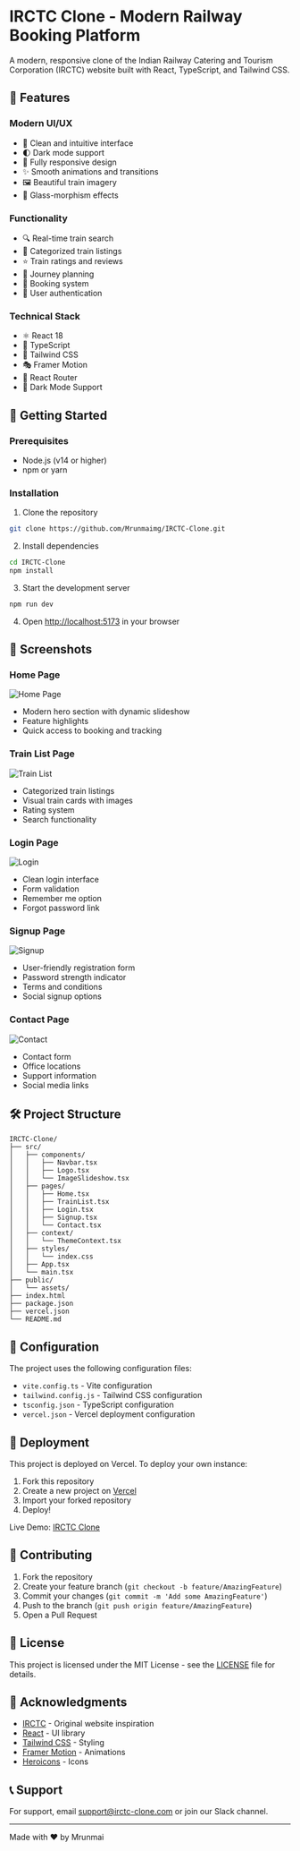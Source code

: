 # IRCTC Clone - Modern Railway Booking Platform

A modern, responsive clone of the Indian Railway Catering and Tourism Corporation (IRCTC) website built with React, TypeScript, and Tailwind CSS.

## 🌟 Features

### Modern UI/UX
- 🎨 Clean and intuitive interface
- 🌓 Dark mode support
- 📱 Fully responsive design
- ✨ Smooth animations and transitions
- 🖼️ Beautiful train imagery
- 🎯 Glass-morphism effects

### Functionality
- 🔍 Real-time train search
- 🚂 Categorized train listings
- ⭐ Train ratings and reviews
- 📅 Journey planning
- 🎫 Booking system
- 👤 User authentication

### Technical Stack
- ⚛️ React 18
- 📘 TypeScript
- 🎨 Tailwind CSS
- 🎭 Framer Motion
- 🎯 React Router
- 🌙 Dark Mode Support

## 🚀 Getting Started

### Prerequisites
- Node.js (v14 or higher)
- npm or yarn

### Installation

1. Clone the repository
```bash
git clone https://github.com/Mrunmaimg/IRCTC-Clone.git
```

2. Install dependencies
```bash
cd IRCTC-Clone
npm install
```

3. Start the development server
```bash
npm run dev
```

4. Open [http://localhost:5173](http://localhost:5173) in your browser

## 📸 Screenshots

### Home Page
![Home Page](https://github.com/Mrunmaimg/IRCTC-Clone/blob/main/screenshots/home.png.png)
- Modern hero section with dynamic slideshow
- Feature highlights
- Quick access to booking and tracking

### Train List Page
![Train List](https://github.com/Mrunmaimg/IRCTC-Clone/blob/main/screenshots/train-list.png.png)
- Categorized train listings
- Visual train cards with images
- Rating system
- Search functionality

### Login Page
![Login](https://github.com/Mrunmaimg/IRCTC-Clone/blob/main/screenshots/login.png.png)
- Clean login interface
- Form validation
- Remember me option
- Forgot password link

### Signup Page
![Signup](https://github.com/Mrunmaimg/IRCTC-Clone/blob/main/screenshots/signup.png.png)
- User-friendly registration form
- Password strength indicator
- Terms and conditions
- Social signup options

### Contact Page
![Contact](https://github.com/Mrunmaimg/IRCTC-Clone/blob/main/screenshots/contact.png.png)
- Contact form
- Office locations
- Support information
- Social media links

## 🛠️ Project Structure

```
IRCTC-Clone/
├── src/
│   ├── components/
│   │   ├── Navbar.tsx
│   │   ├── Logo.tsx
│   │   └── ImageSlideshow.tsx
│   ├── pages/
│   │   ├── Home.tsx
│   │   ├── TrainList.tsx
│   │   ├── Login.tsx
│   │   ├── Signup.tsx
│   │   └── Contact.tsx
│   ├── context/
│   │   └── ThemeContext.tsx
│   ├── styles/
│   │   └── index.css
│   ├── App.tsx
│   └── main.tsx
├── public/
│   └── assets/
├── index.html
├── package.json
├── vercel.json
└── README.md
```

## 🔧 Configuration

The project uses the following configuration files:
- `vite.config.ts` - Vite configuration
- `tailwind.config.js` - Tailwind CSS configuration
- `tsconfig.json` - TypeScript configuration
- `vercel.json` - Vercel deployment configuration

## 🚀 Deployment

This project is deployed on Vercel. To deploy your own instance:

1. Fork this repository
2. Create a new project on [Vercel](https://vercel.com)
3. Import your forked repository
4. Deploy!

Live Demo: [IRCTC Clone](https://irctc-clone-mrunmaimg.vercel.app)

## 🤝 Contributing

1. Fork the repository
2. Create your feature branch (`git checkout -b feature/AmazingFeature`)
3. Commit your changes (`git commit -m 'Add some AmazingFeature'`)
4. Push to the branch (`git push origin feature/AmazingFeature`)
5. Open a Pull Request

## 📝 License

This project is licensed under the MIT License - see the [LICENSE](LICENSE) file for details.

## 🙏 Acknowledgments

- [IRCTC](https://www.irctc.co.in/) - Original website inspiration
- [React](https://reactjs.org/) - UI library
- [Tailwind CSS](https://tailwindcss.com/) - Styling
- [Framer Motion](https://www.framer.com/motion/) - Animations
- [Heroicons](https://heroicons.com/) - Icons

## 📞 Support

For support, email support@irctc-clone.com or join our Slack channel.

---

Made with ❤️ by Mrunmai
